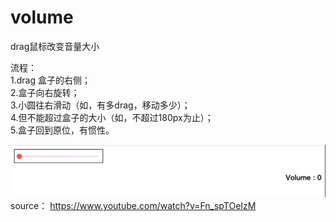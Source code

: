 # volume
drag鼠标改变音量大小
  
流程：  
1.drag 盒子的右侧；  
2.盒子向右旋转；  
3.小圆往右滑动（如，有多drag，移动多少）；  
4.但不能超过盒子的大小（如，不超过180px为止）；  
5.盒子回到原位，有惯性。  

![image](https://github.com/jjjinnni/volume/blob/main/volume/img/image.png)  
source： https://www.youtube.com/watch?v=Fn_spTOeIzM
